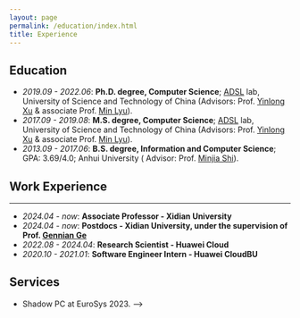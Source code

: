 ```yaml
---
layout: page
permalink: /education/index.html
title: Experience
---
```


## Education

- *2019.09 - 2022.06*:    **Ph.D. degree, Computer Science**; [ADSL](https://adsl.ustc.edu.cn) lab, University of Science and Technology of China (Advisors: Prof. [Yinlong Xu](http://cs.ustc.edu.cn/2020/0828/c23235a460084/page.htm) & associate Prof.  [Min Lyu](http://cs.ustc.edu.cn/2020/0906/c23239a460125/page.htm)).
- *2017.09 - 2019.08*:    **M.S. degree, Computer Science**; [ADSL](https://adsl.ustc.edu.cn) lab, University of Science and Technology of China (Advisors: Prof. [Yinlong Xu](http://cs.ustc.edu.cn/2020/0828/c23235a460084/page.htm) & associate Prof.  [Min Lyu](http://cs.ustc.edu.cn/2020/0906/c23239a460125/page.htm)).
- *2013.09 - 2017.06*:   **B.S. degree, Information and Computer Science**; GPA: 3.69/4.0; Anhui University ( Advisor: Prof. [Minjia Shi](https://scholar.google.com/citations?user=kBajA4AAAAAJ&hl=zh-CN)).

## Work Experience
----------
- *2024.04 - now*:  **Associate Professor - Xidian University**
- *2024.04 - now*:  **Postdocs - Xidian University, under the supervision of Prof. [Gennian Ge](https://math.cnu.edu.cn/szdw/qtjs/161049.htm)**
- *2022.08 - 2024.04*:  **Research Scientist - Huawei Cloud**
- *2020.10 - 2021.01*: **Software Engineer Intern - Huawei CloudBU**

Services
--------------------
- Shadow PC at EuroSys 2023. -->